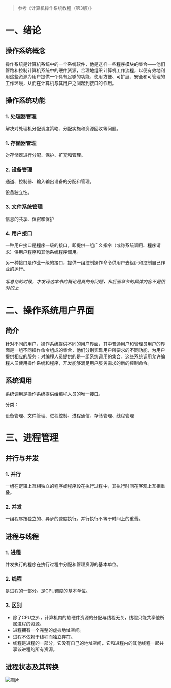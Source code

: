 >参考《计算机操作系统教程（第3版）》

# 一、绪论
## 操作系统概念
操作系统是计算机系统中的一个系统软件，他是这样一些程序模块的集合——他们管路和控制计算机系统中的硬件资源，合理地组织计算机工作流程，以便有效地利用这些资源为用户提供一个具有足够的功能、使用方便、可扩展、安全和可管理的工作环境，从而在计算机与其用户之间起到接口的作用。
## 操作系统功能

### 1. 处理器管理
解决对处理机分配调度策略、分配实施和资源回收等问题。
### 1. 存储器管理
对存储器进行分配、保护、扩充和管理。
### 2. 设备管理
通道、控制器、输入输出设备的分配和管理。

设备独立性。
### 3. 文件系统管理
信息的共享、保密和保护
### 4. 用户接口
一种用户接口是程序一级的接口，即提供一组广义指令（或称系统调用、程序请求）供用户程序和其他系统程序调用。

另一种接口是作业一级的接口，提供一组控制操作命令供用户去组织和控制自己作业的运行。

###### 写总结的时候，才发现这本书的概论是真的有问题，和后面章节的具体内容不是很对的上 ######
# 二、操作系统用户界面
## 简介
针对不同的用户，操作系统提供不同的用户界面，其中普通用户和管理员用户的界面是一组不同操作命令组成的集合，他们分别实现用户所要求的不同功能，为用户提供相应的服务；对编程人员提供的是一组系统调用的集合，这些系统调用允许编程人员使用操作系统和程序，开发能够满足用户服务需求的新的控制命令。
## 系统调用
系统调用是操作系统提供给编程人员的唯一接口。

分类：

设备管理、文件管理、进程控制、进程通信、存储管理、线程管理
# 三、进程管理
## 并行与并发
### 1. 并行
一组在逻辑上互相独立的程序或程序段在执行过程中，其执行时间在客观上互相重叠。
### 2. 并发
一组程序按独立的、异步的速度执行。并行执行不等于时间上的重叠。
## 进程与线程
### 1. 进程
并发执行的程序在执行过程中分配和管理资源的基本单位。
### 2. 线程
是进程的一部分。是CPU调度的基本单位。
### 3. 区别
* 除了CPU之外，计算机内的软硬件资源的分配与线程无关，线程只能共享他所属进程的资源。
* 进程拥有一个完整的虚拟地址空间。
* 进程不依赖于线程而独立存在。
* 线程是进程的一部分，它没有自己的地址空间，它和进程内的其他线程一起共享该进程的所有资源。
## 进程状态及其转换
![图片]("https://github.com/UMRhamster/WeatherForecast/raw/master/app/screenshoot/Screenshot_2018-07-03-19-21-31-1538920185.png")